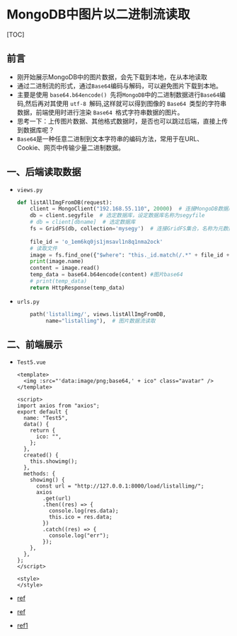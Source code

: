 # MongoDB中图片以二进制流读取

[TOC]

## 前言

- 刚开始展示MongoDB中的图片数据，会先下载到本地，在从本地读取
- 通过二进制流的形式，通过`Base64`编码与解码，可以避免图片下载到本地。
- 主要是使用 `base64.b64encode() `先将`MongoDB`中的二进制数据进行`Base64`编码,然后再对其使用 `utf-8 `解码,这样就可以得到图像的 `Base64 `类型的字符串数据，前端使用时进行渲染 `Base64 `格式字符串数据的图片。
- 思考一下：上传图片数据、其他格式数据时，是否也可以跳过后端，直接上传到数据库呢？
- `Base64`是一种任意二进制到文本字符串的编码方法，常用于在URL、Cookie、网页中传输少量二进制数据。

## 一、后端读取数据

- `views.py`

  ```python
  def listAllImgFromDB(request):
      client = MongoClient("192.168.55.110", 20000)  # 连接MongoDB数据库
      db = client.segyfile  # 选定数据库，设定数据库名称为segyfile
      # db = client[dbname]  # 选定数据库
      fs = GridFS(db, collection='mysegy')  # 连接GridFS集合，名称为元数据
     
      file_id = 'o_1em6kq0js1jmsavl1n8q1nma2ock'
      # 读取文件
      image = fs.find_one({"$where": "this._id.match(/.*" + file_id + "/)"})
      print(image.name)
      content = image.read()
      temp_data = base64.b64encode(content) #图片base64
      # print(temp_data) 
      return HttpResponse(temp_data)
  ```

- `urls.py`

  ```python
      path('listallimg/', views.listAllImgFromDB,
           name="listallimg"),  # 图片数据流读取
  ```

  

## 二、前端展示

- `Test5.vue`

  ```vue
  <template>
  	<img :src="'data:image/png;base64,' + ico" class="avatar" />
  </template>
  
  <script>
  import axios from "axios";
  export default {
    name: "Test5",
    data() {
      return {
        ico: "",
      };
    },
    created() {
      this.showimg();
    },
    methods: {
      showimg() {
        const url = "http://127.0.0.1:8000/load/listallimg/";
        axios
          .get(url)
          .then((res) => {
            console.log(res.data);
            this.ico = res.data;
          })
          .catch((res) => {
            console.log("err");
          });
      },
    },
  };
  </script>
  
  <style>
  </style>
  ```

  

- [ref](http://kmanong.top/kmn/qxw/form/article?id=16485&cate=56)
- [ref](https://www.pythonf.cn/read/88946)

- [ref1](https://www.jianshu.com/p/4fc04b542ba3)

